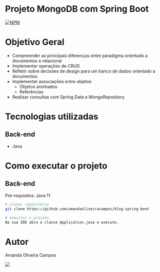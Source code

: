 # Projeto MongoDB com Spring Boot

[![NPM](https://img.shields.io/npm/l/react)](https://github.com/amandaoliveiracampos/course-spring-boot/blob/main/LICENCE)

# Objetivo Geral

- Compreender as principais diferenças entre paradigma orientado a documentos e relacional
- Implementar operações de CRUD
- Refletir sobre decisões de design para um banco de dados orientado a documentos
- Implementar associações entre objetos
    - Objetos aninhados
    - Referências
- Realizar consultas com Spring Data e MongoRepository

# Tecnologias utilizadas

## Back-end

- Java

# Como executar o projeto

## Back-end

Pré-requisitos: Java 11

```bash
# clonar repositório
git clone https://github.com/amandaoliveiracampos/blog-spring-boot

# executar o projeto
Na sua IDE abra a classe Application.java e execute.
```

# Autor

Amanda Oliveira Campos

<a href="https://www.linkedin.com/in/amanda-oliveira-campos/" target="_blank"><img src="https://img.shields.io/badge/-LinkedIn-%230077B5?style=for-the-badge&logo=linkedin&logoColor=white" target="_blank"></a>
